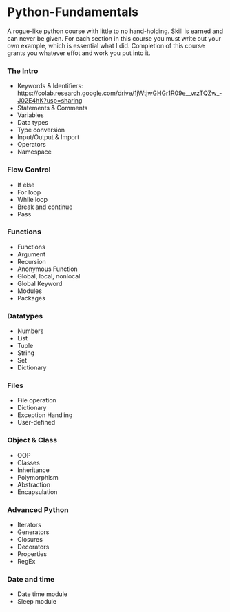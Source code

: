 # Python-Fundamentals
A rogue-like python course with little to no hand-holding. 
Skill is earned and can never be given. 
For each section in this course you must write out your own example, which is essential what I did.
Completion of this course grants you whatever effot and work you put into it.

### The Intro 
- Keywords & Identifiers: https://colab.research.google.com/drive/1jWtjwGHGr1R09e__vrzTQZw_-J02E4hK?usp=sharing
- Statements & Comments
- Variables
- Data types
- Type conversion
- Input/Output & Import
- Operators
- Namespace
### Flow Control
- If else
- For loop
- While loop
- Break and continue
- Pass
### Functions
- Functions
- Argument
- Recursion
- Anonymous Function
- Global, local, nonlocal
- Global Keyword
- Modules
- Packages
### Datatypes
- Numbers
- List
- Tuple
- String
- Set
- Dictionary
### Files
- File operation
- Dictionary
- Exception Handling
- User-defined
### Object & Class
- OOP
- Classes
- Inheritance
- Polymorphism
- Abstraction
- Encapsulation 
### Advanced Python
- Iterators
- Generators
- Closures
- Decorators
- Properties
- RegEx
### Date and time
- Date time module
- Sleep module
